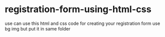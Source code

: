 # registration-form-using-html-css
use can use this html and css code for creating your registration form 
use bg img but put it in same folder 
